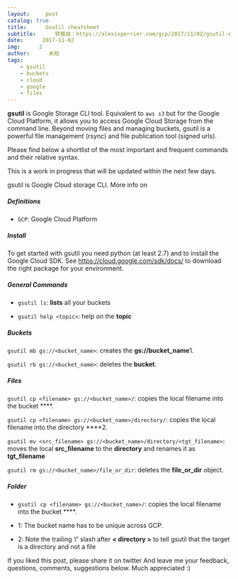 ```yaml
---
layout:     post
catalog: true
title:      Gsutil cheatsheet
subtitle:      转载自：https://alexisperrier.com/gcp/2017/11/02/gsutil-cheatsheet.html
date:      2017-11-02
img:      2
author:      未知
tags:
    - gsutil
    - buckets
    - cloud
    - google
    - files
---
```


**gsutil** is Google Storage CLI tool. Equivalent to `aws s3` but for the Google Cloud Platform, it allows you to access Google Cloud Storage from the command line. Beyond moving files and managing buckets, gsutil is a powerful file management (rsync) and file publication tool (signed urls).

Please find below a shortlist of the most important and frequent commands and their relative syntax.

This is a work in progress that will be updated within the next few days.

gsutil is Google Cloud storage CLI.
More info on

##### Definitions

- `GCP`: Google Cloud Platform


##### Install

To get started with gsutil you need python (at least 2.7) and to install the Google Cloud SDK. See https://cloud.google.com/sdk/docs/ to download the right package for your environment.

##### General Commands

- `gsutil ls`: **lists** all your buckets

- `gsutil help <topic>`: help on the **topic**


##### Buckets


`gsutil mb gs://<bucket_name>`: creates the **gs://bucket_name**1.


`gsutil rb gs://<bucket_name>`: deletes the **bucket**.


##### Files


`gsutil cp <filename> gs://<bucket_name>/`: copies the local filename into the bucket ****.


`gsutil cp <filename> gs://<bucket_name>/directory/`: copies the local filename into the directory ****2.


`gsutil mv <src_filename> gs://<bucket_name>/directory/<tgt_filename>`: moves the local **src_filename** to the **directory** and renames it as **tgt_filename**


`gsutil rm gs://<bucket_name>/file_or_dir`: deletes the **file_or_dir** object.


##### Folder

- `gsutil cp <filename> gs://<bucket_name>/`: copies the local filename into the bucket ****.


- 1: The bucket name has to be unique across GCP.

- 2: Note the trailing ‘/’ slash after **< directory >** to tell gsutil that the target is a directory and not a file




> 
If you liked this post, please share it on twitter
And leave me your feedback, questions, comments, suggestions below.
Much appreciated :)


